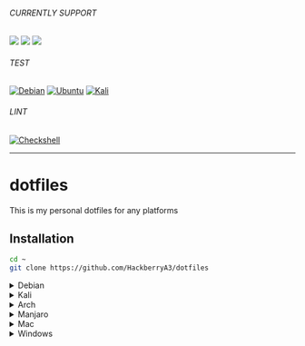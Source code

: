 ###### CURRENTLY SUPPORT
<img src="https://img.shields.io/badge/-Debian-A81D33.svg?logo=debian&style=flat"> <img src="https://img.shields.io/badge/-Ubuntu-6F52B5.svg?logo=ubuntu&style=flat"> <img src="https://img.shields.io/badge/-Kali-0087f2.svg?logo=kalilinux&logoColor=ffffff&style=flat">

###### TEST
[![Debian](https://github.com/HackberryA3/dotfiles/actions/workflows/debian.yaml/badge.svg)](https://github.com/HackberryA3/dotfiles/actions/workflows/debian.yaml)
[![Ubuntu](https://github.com/HackberryA3/dotfiles/actions/workflows/ubuntu.yaml/badge.svg)](https://github.com/HackberryA3/dotfiles/actions/workflows/ubuntu.yaml)
[![Kali](https://github.com/HackberryA3/dotfiles/workflows/Kali/badge.svg)](https://github.com/HackberryA3/dotfiles/actions/workflows/kali.yaml)

###### LINT
[![Checkshell](https://github.com/HackberryA3/dotfiles/actions/workflows/checkshell.yaml/badge.svg)](https://github.com/HackberryA3/dotfiles/actions/workflows/checkshell.yaml)

---

# dotfiles

This is my personal dotfiles for any platforms

## Installation

```sh
cd ~
git clone https://github.com/HackberryA3/dotfiles
```

<details>
	<summary>Debian</summary>

```sh
sudo ./dotfiles/unix/linux/debian/scripts/install.sh # install all
sudo ./dotfiles/unix/linux/debian/scripts/install.sh --cui # install only CUI tools
sudo ./dotfiles/unix/linux/debian/scripts/install.sh --gui # install only GUI tools
sudo ./dotfiles/unix/linux/debian/scripts/install.sh --dotfiles # install only dotfiles
```

> Don't need `sudo` if you are already as root
</details>

<details>
	<summary>Kali</summary>

install_cui.sh for kali additionaly installs cracking tools. If you don't want them, You can run debian/scripts/install.sh instead.
```sh
sudo ./dotfiles/unix/linux/debian/kali/scripts/install.sh # install all
sudo ./dotfiles/unix/linux/debian/kali/scripts/install.sh --cui # install only CUI tools
sudo ./dotfiles/unix/linux/debian/kali/scripts/install.sh --gui # install only GUI tools
sudo ./dotfiles/unix/linux/debian/kali/scripts/install.sh --dotfiles # install only dotfiles
```

> Don't need `sudo` if you are already as root
</details>

<details>
	<summary>Arch</summary>
Coming soon...
</details>

<details>
	<summary>Manjaro</summary>
Coming soon...
</details>

<details>
	<summary>Mac</summary>
Coming soon...
</details>

<details>
	<summary>Windows</summary>
Coming soon...
</details>

